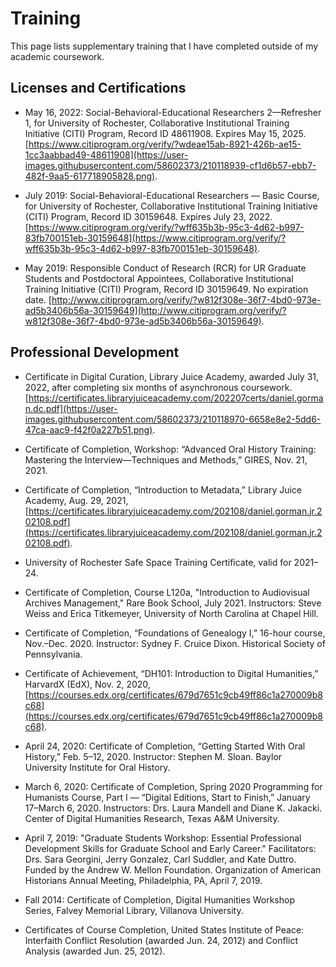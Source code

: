 # Training

This page lists supplementary training that I have completed outside of my academic coursework.

## Licenses and Certifications
* May 16, 2022: Social-Behavioral-Educational Researchers 2—Refresher 1, for University of Rochester, Collaborative Institutional Training Initiative (CITI) Program, Record ID 48611908. Expires May 15, 2025. [https://www.citiprogram.org/verify/?wdeae15ab-8921-426b-ae15-1cc3aabbad49-48611908](https://user-images.githubusercontent.com/58602373/210118939-cf1d6b57-ebb7-482f-9aa5-617718905828.png).

* July 2019: Social-Behavioral-Educational Researchers — Basic Course, for University of Rochester, Collaborative Institutional Training Initiative (CITI) Program, Record ID 30159648. Expires July 23, 2022. [https://www.citiprogram.org/verify/?wff635b3b-95c3-4d62-b997-83fb700151eb-30159648](https://www.citiprogram.org/verify/?wff635b3b-95c3-4d62-b997-83fb700151eb-30159648).

* May 2019: Responsible Conduct of Research (RCR) for UR Graduate Students and Postdoctoral Appointees, Collaborative Institutional Training Initiative (CITI) Program, Record ID 30159649. No expiration date. [http://www.citiprogram.org/verify/?w812f308e-36f7-4bd0-973e-ad5b3406b56a-30159649](http://www.citiprogram.org/verify/?w812f308e-36f7-4bd0-973e-ad5b3406b56a-30159649).

## Professional Development
* Certificate in Digital Curation, Library Juice Academy, awarded July 31, 2022, after completing six months of asynchronous coursework. [https://certificates.libraryjuiceacademy.com/202207certs/daniel.gorman.dc.pdf](https://user-images.githubusercontent.com/58602373/210118970-6658e8e2-5dd6-47ca-aac9-f42f0a227b51.png).

* Certificate of Completion, Workshop: “Advanced Oral History Training: Mastering the Interview—Techniques and Methods,” GIRES, Nov. 21, 2021.

* Certificate of Completion, “Introduction to Metadata,” Library Juice Academy, Aug. 29, 2021, [https://certificates.libraryjuiceacademy.com/202108/daniel.gorman.jr.202108.pdf](https://certificates.libraryjuiceacademy.com/202108/daniel.gorman.jr.202108.pdf).

* University of Rochester Safe Space Training Certificate, valid for 2021–24. 

* Certificate of Completion, Course L120a, "Introduction to Audiovisual Archives Management," Rare Book School, July 2021. Instructors: Steve Weiss and Erica Titkemeyer, University of North Carolina at Chapel Hill.

*	Certificate of Completion, “Foundations of Genealogy I,” 16-hour course, Nov.–Dec. 2020. Instructor: Sydney F. Cruice Dixon. Historical Society of Pennsylvania. 

*	Certificate of Achievement, “DH101: Introduction to Digital Humanities,” HarvardX (EdX), Nov. 2, 2020, [https://courses.edx.org/certificates/679d7651c9cb49ff86c1a270009b8c68](https://courses.edx.org/certificates/679d7651c9cb49ff86c1a270009b8c68).

* April 24, 2020:	Certificate of Completion, “Getting Started With Oral History,” Feb. 5–12, 2020. Instructor: Stephen M. Sloan. Baylor University Institute for Oral History. 

* March 6, 2020: Certificate of Completion, Spring 2020 Programming for Humanists Course, Part I — “Digital Editions, Start to Finish,” January 17–March 6, 2020. Instructors: Drs. Laura Mandell and Diane K. Jakacki. Center of Digital Humanities Research, Texas A&M University.

* April 7, 2019: "Graduate Students Workshop: Essential Professional Development Skills for Graduate School and Early Career." Facilitators: Drs. Sara Georgini, Jerry Gonzalez, Carl Suddler, and Kate Duttro. Funded by the Andrew W. Mellon Foundation. Organization of American Historians Annual Meeting, Philadelphia, PA, April 7, 2019.

* Fall 2014: Certificate of Completion, Digital Humanities Workshop Series, Falvey Memorial Library, Villanova University.

* Certificates of Course Completion, United States Institute of Peace: Interfaith Conflict Resolution (awarded Jun. 24, 2012) and Conflict Analysis (awarded Jun. 25, 2012). 
